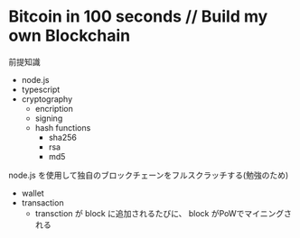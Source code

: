 # Bitcoin in 100 seconds // Build my own Blockchain

前提知識

- node.js
- typescript
- cryptography
  - encription
  - signing
  - hash functions
    - sha256
    - rsa
    - md5

node.js を使用して独自のブロックチェーンをフルスクラッチする(勉強のため)

- wallet
- transaction
  - transction が block に追加されるたびに、 block がPoWでマイニングされる
